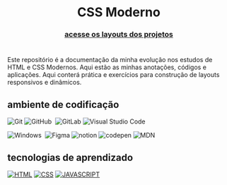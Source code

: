 <h1 align='center'> CSS Moderno </h1> 



<h3 align='center'>  <a href="/interfaces.md"> acesse os layouts dos projetos </a><h3>

#
 Este repositório é a documentação da minha evolução nos estudos de HTML e CSS Modernos. 
 Aqui estão as minhas anotações, códigos e aplicações. Aqui conterá prática e exercícios para construção de layouts responsivos e dinâmicos.

## ambiente de codificação 
![Git](https://img.shields.io/badge/-Git-0D1117?style=for-the-badge&logo=git&labelColor=0D1117)
![GitHub](https://img.shields.io/badge/-GitHub-0D1117?style=for-the-badge&logo=github&labelColor=0D1117)&nbsp;
![GitLab](https://img.shields.io/badge/GitLab-0D1117?style=for-the-badge&logo=gitlab&logoColor=yellow)
![Visual Studio Code](https://img.shields.io/badge/-Visual%20Studio%20Code-0D1117?style=for-the-badge&logo=visual-studio-code&logoColor=007ACC&labelColor=0D1117)

![Windows](https://img.shields.io/badge/Windows-0D1117?style=for-the-badge&logo=windows&labelColor=0D1117)&nbsp;
![Figma](https://img.shields.io/badge/Figma-0D1117?style=for-the-badge&logo=figma&logoColor=orange)
![notion](https://img.shields.io/badge/Notion-0D1117?style=for-the-badge&logo=notion&logoColor=white) 
![codepen](https://img.shields.io/badge/Codepen-0D1117?style=for-the-badge&logo=codepen&logoColor=b1b1b1)
![MDN](https://img.shields.io/badge/MDN_Web_Docs-0D1117?style=for-the-badge&logo=mdnwebdocs&logoColor=b2b2b2)
## tecnologias de aprendizado 
[![HTML](https://img.shields.io/badge/HTML5-E34F26?style=for-the-badge&logo=html5&logoColor=white)]()
[![CSS](https://img.shields.io/badge/CSS3-1572B6?style=for-the-badge&logo=css3&logoColor=white)]()
[![JAVASCRIPT](https://img.shields.io/badge/JavaScript-F7DF1E?style=for-the-badge&logo=javascript&logoColor=000)]()


